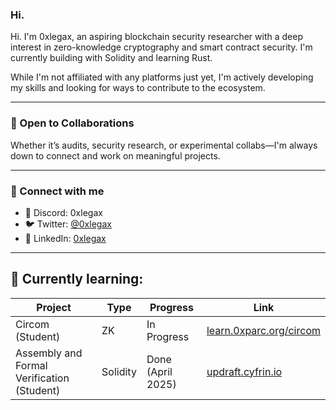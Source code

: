 ### Hi.

Hi.
I'm 0xlegax, an aspiring blockchain security researcher with a deep interest in zero-knowledge cryptography and smart contract security. I'm currently building with Solidity and learning Rust.

While I'm not affiliated with any platforms just yet, I'm actively developing my skills and looking for ways to contribute to the ecosystem.

---

### 🚀 Open to Collaborations

Whether it’s audits, security research, or experimental collabs—I'm always down to connect and work on meaningful projects.

---

### 🔗 Connect with me

- 💬 Discord: 0xlegax  
- 🐦 Twitter: [@0xlegax](https://twitter.com/0xlegax)  
- 💼 LinkedIn: [0xlegax](https://www.linkedin.com/in/0xlegax-%E2%80%8E-78a4a02a3/)

---

## 🧠 Currently learning:

| Project | Type | Progress | Link |
|---------|------|----------|------|
| Circom (Student) | ZK | In Progress | [learn.0xparc.org/circom](https://learn.0xparc.org/circom/) |
| Assembly and Formal Verification (Student) | Solidity | Done (April 2025) | [updraft.cyfrin.io](https://updraft.cyfrin.io/courses/formal-verification) |

